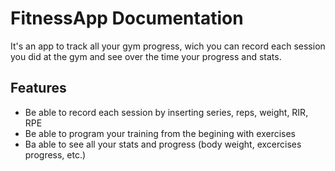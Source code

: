 # FitnessApp Documentation

It's an app to track all your gym progress,
wich you can record each session you did at the gym
and see over the time your progress and stats.


## Features

* Be able to record each session by inserting series, reps, weight, RIR, RPE
* Be able to program your training from the begining with exercises
* Ba able to see all your stats and progress (body weight, excercises progress, etc.)

 







